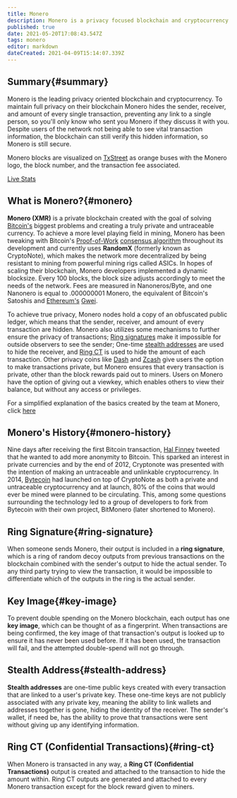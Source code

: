 ```yaml
---
title: Monero
description: Monero is a privacy focused blockchain and cryptocurrency.
published: true
date: 2021-05-20T17:08:43.547Z
tags: monero
editor: markdown
dateCreated: 2021-04-09T15:14:07.339Z
---
```


## Summary{#summary}

Monero is the leading privacy oriented blockchain and cryptocurrency. To maintain full privacy on their blockchain Monero hides the sender, receiver, and amount of every single transaction, preventing any link to a single person, so you'll only know who sent you Monero if they discuss it with you. Despite users of the network not being able to see vital transaction information, the blockchain can still verify this hidden information, so Monero is still secure.

Monero blocks are visualized on [TxStreet](https://www.txstreet.com) as orange buses with the Monero logo, the block number, and the transaction fee associated.

[Live Stats](/en/monero/live-stats)

## What is Monero?{#monero}

**Monero (XMR)** is a private blockchain created with the goal of solving [Bitcoin's](/en/bitcoin) biggest problems and creating a truly private and untraceable currency. To achieve a more level playing field in mining, Monero has been tweaking with Bitcoin's [Proof-of-Work](/en/glossary/consensus-algorithms/#pow) [consensus algorithm](/en/glossary/consensus-algorithms) throughout its development and currently uses **RandomX** (formerly known as CryptoNote), which makes the network more decentralized by being resistant to mining from powerful mining rigs called ASICs. In hopes of scaling their blockchain, Monero developers implemented a dynamic blocksize. Every 100 blocks, the block size adjusts accordingly to meet the needs of the network. Fees are measured in Nanoneros/Byte, and one Nanonero is equal to .000000001 Monero, the equivalent of Bitcoin's Satoshis and [Ethereum's](/en/ethereum) [Gwei](/en/ethereum/#gas-gwei).

To achieve true privacy, Monero nodes hold a copy of an obfuscated public ledger, which means that the sender, receiver, and amount of every transaction are hidden. Monero also utilizes some mechanisms to further ensure the privacy of transactions; [Ring signatures](#ring-signature) make it impossible for outside observers to see the sender; One-time [stealth addresses](#stealth-address) are used to hide the receiver, and [Ring CT](#ring-ct) is used to hide the amount of each transaction. Other privacy coins like [Dash](https://www.dash.org/) and [Zcash](https://z.cash/) give users the option to make transactions private, but Monero ensures that every transaction is private, other than the block rewards paid out to miners. Users on Monero have the option of giving out a viewkey, which enables others to view their balance, but without any access or privileges.

For a simplified explanation of the basics created by the team at Monero, click [here](https://www.getmonero.org/media/Monero%20-%20The%20Essentials.m4v)


## Monero's History{#monero-history}

Nine days after receiving the first Bitcoin transaction, [Hal Finney](https://en.wikipedia.org/wiki/Hal_Finney_(computer_scientist)) tweeted that he wanted to add more anonymity to Bitcoin. This sparked an interest in private currencies and by the end of 2012, Cryptonote was presented with the intention of making an untraceable and unlinkable cryptocurrency. In 2014, [Bytecoin](https://bytecoin.org/) had launched on top of CryptoNote as both a private and untraceable cryptocurrency and at launch, 80% of the coins that would ever be mined were planned to be circulating. This, among some questions surrounding the technology led to a group of developers to fork from Bytecoin with their own project, BitMonero (later shortened to Monero).

## Ring Signature{#ring-signature}

When someone sends Monero, their output is included in a **ring signature**, which is a ring of random decoy outputs from previous transactions on the blockchain combined with the sender's output to hide the actual sender. To any third party trying to view the transaction, it would be impossible to differentiate which of the outputs in the ring is the actual sender.

## Key Image{#key-image}

To prevent double spending on the Monero blockchain, each output has one **key image**, which can be thought of as a fingerprint. When transactions are being confirmed, the key image of that transaction's output is looked up to ensure it has never been used before. If it has been used, the transaction will fail, and the attempted double-spend will not go through.

## Stealth Address{#stealth-address}

**Stealth addresses** are one-time public keys created with every transaction that are linked to a user's private key. These one-time keys are not publicly associated with any private key, meaning the ability to link wallets and addresses together is gone, hiding the identity of the receiver. The sender's wallet, if need be, has the ability to prove that transactions were sent without giving up any identifying information.

## Ring CT (Confidential Transactions){#ring-ct}

When Monero is transacted in any way, a **Ring CT (Confidential Transactions)** output is created and attached to the transaction to hide the amount within. Ring CT outputs are generated and attached to every Monero transaction except for the block reward given to miners.
